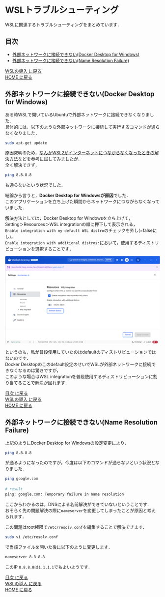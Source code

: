 # WSLトラブルシューティング

WSLに関連するトラブルシューティングをまとめています．  

## 目次

- [外部ネットワークに接続できない(Docker Desktop for Windows)](#外部ネットワークに接続できないdocker-desktop-for-windows)
- [外部ネットワークに接続できない(Name Resolution Failure)](#外部ネットワークに接続できないname-resolution-failure)

[WSLの導入 に戻る](README.md)  
[HOME に戻る](../README.md)

## 外部ネットワークに接続できない(Docker Desktop for Windows)

ある時WSLで開いているUbuntuで外部ネットワークに接続できなくなりました．  
具体的には，以下のような外部ネットワークに接続して実行するコマンドが通らなくなりました．

```bash
sudo apt-get update
```

原因究明のため，[なんかWSL2がインターネットにつながらなくなったときの解決方法](https://qiita.com/kotauchisunsun/items/71fae973afa00ebb871a)などを参考に試してみましたが，  
全く解決できず，

```bash
ping 8.8.8.8
```

も通らないという状況でした．

結論から言うと，**Docker Desktop for Windowsが原因**でした．  
このアプリケーションを立ち上げた瞬間からネットワークにつながらなくなっていました．

解決方法としては，Docker Desktop for Windowsを立ち上げて，  
Setting＞Resources＞WSL integrationの順に押下して表示される，  
`Enable integration with my default WSL distro`のチェックを外し(=falseにし)，  
`Enable integration with additional distros:`において，使用するディストリビューションを選択することです．

![Elastic-Stack関係性](./img/docker_desktop.png)  

というのも，私が普段使用していたのはdefaultのディストリビューションではないのです．  
Docker Desktopのこのdefault設定のせいでWSLが外部ネットワークに接続できなくなるのは驚きですが，  
このような場合はWSL integrationを普段使用するディストリビューションに割り当てることで解決が図れます．

[目次 に戻る](#目次)  
[WSLの導入 に戻る](README.md)  
[HOME に戻る](../README.md)  

## 外部ネットワークに接続できない(Name Resolution Failure)

上記のようにDocker Desktop for Windowsの設定変更により，

```bash
ping 8.8.8.8
```

が通るようになったのですが，今度は以下のコマンドが通らないという状況となりました．

```bash
ping google.com

# result
ping: google.com: Temporary failure in name resolution
```

ここからわかるのは，DNSによる名前解決ができていないということです．  
おそらく先の問題解決の際に`nameserver`を変更してしまったことが原因と考えられます．

この問題はroot権限で`/etc/resolv.conf`を編集することで解決できます．

```bash
sudo vi /etc/resolv.conf
```

で当該ファイルを開いた後に以下のように変更します．

```bash
nameserver 8.8.8.8
```

このIP `8.8.8.8`は`1.1.1.1`でもよいようです．

[目次 に戻る](#目次)  
[WSLの導入 に戻る](README.md)  
[HOME に戻る](../README.md)  
